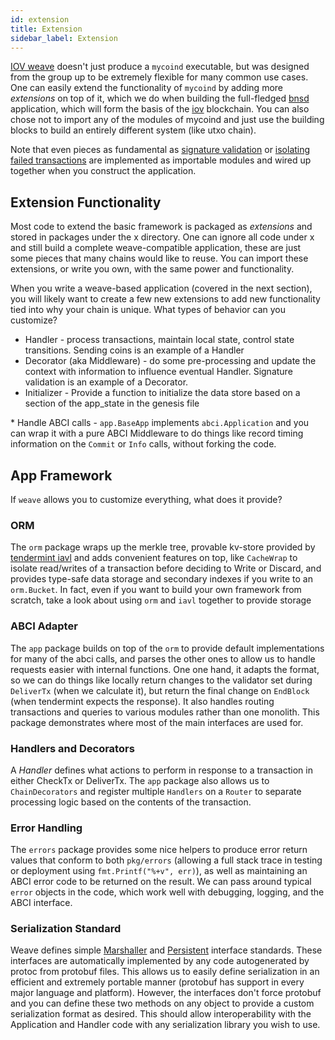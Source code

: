 ```yaml
---
id: extension 
title: Extension 
sidebar_label: Extension 
---
```


[IOV weave](https://github.com/iov-one/weave) doesn't just produce a `mycoind` executable, but was designed from the group up to be extremely flexible for many common use cases. One can easily extend the functionality of `mycoind` by adding more *extensions* on top of it, which we do when building the full-fledged [bnsd](https://github.com/iov-one/weave/tree/master/cmd/bnsd/) application, which will form the basis of the [iov](https://iov.one) blockchain. You can also chose not to import any of the modules of mycoind and just use the building blocks to build an entirely different system (like utxo chain).

Note that even pieces as fundamental as [signature validation](https://github.com/iov-one/weave/tree/master/x/sigs) or [isolating failed transactions](https://github.com/iov-one/weave/blob/master/x/utils/savepoint.go) are implemented as importable modules and wired up together when you construct the application.

## Extension Functionality

Most code to extend the basic framework is packaged as *extensions* and stored in packages under the x directory. One can ignore all code under x and still build a complete weave-compatible application, these are just some pieces that many chains would like to reuse. You can import these extensions, or write you own, with the same power and functionality.

When you write a weave-based application (covered in the next section), you will likely want to create a few new extensions to add new functionality tied into why your chain is unique. What types of behavior can you customize?

- Handler - process transactions, maintain local state, control state transitions. Sending coins is an example of a Handler
- Decorator (aka Middleware) - do some pre-processing and update the context with information to influence eventual Handler. Signature validation is an example of a Decorator.
- Initializer - Provide a function to initialize the data store based on a section of the app\_state in the genesis file

\* Handle ABCI calls - `app.BaseApp` implements `abci.Application` and you can wrap it with a pure ABCI Middleware to do things like record timing information on the `Commit` or `Info` calls, without forking the code.

## App Framework

If `weave` allows you to customize everything, what does it provide?

### ORM

The `orm` package wraps up the merkle tree, provable kv-store provided by [tendermint iavl](https://github.com/tendermint/iavl) and adds convenient features on top, like `CacheWrap` to isolate read/writes of a transaction before deciding to Write or Discard, and provides type-safe data storage and secondary indexes if you write to an `orm.Bucket`. In fact, even if you want to build your own framework from scratch, take a look about using `orm` and `iavl` together to provide storage

### ABCI Adapter

The `app` package builds on top of the `orm` to provide default implementations for many of the abci calls, and parses the other ones to allow us to handle requests easier with internal functions. One one hand, it adapts the format, so we can do things like locally return changes to the validator set during `DeliverTx` (when we calculate it), but return the final change on `EndBlock` (when tendermint expects the response). It also handles routing transactions and queries to various modules rather than one monolith. This package demonstrates where most of the main interfaces are used for.

### Handlers and Decorators

A *Handler* defines what actions to perform in response to a transaction in either CheckTx or DeliverTx. The `app` package also allows us to `ChainDecorators` and register multiple `Handlers` on a `Router` to separate processing logic based on the contents of the transaction.

### Error Handling

The `errors` package provides some nice helpers to produce error return values that conform to both `pkg/errors` (allowing a full stack trace in testing or deployment using `fmt.Printf("%+v", err)`), as well as maintaining an ABCI error code to be returned on the result. We can pass around typical `error` objects in the code, which work well with debugging, logging, and the ABCI interface.

### Serialization Standard

Weave defines simple [Marshaller](https://github.com/iov-one/weave/blob/master/tx.go#L28-L35) and [Persistent](https://github.com/iov-one/weave/blob/master/tx.go#L37-L48) interface standards. These interfaces are automatically implemented by any code autogenerated by protoc from protobuf files. This allows us to easily define serialization in an efficient and extremely portable manner (protobuf has support in every major language and platform). However, the interfaces don't force protobuf and you can define these two methods on any object to provide a custom serialization format as desired. This should allow interoperability with the Application and Handler code with any serialization library you wish to use.
